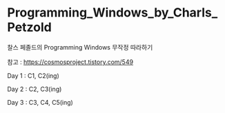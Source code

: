 # Programming_Windows_by_Charls_Petzold
찰스 페졸드의 Programming Windows 무작정 따라하기

참고 : https://cosmosproject.tistory.com/549

Day 1 : C1, C2(ing)

Day 2 : C2, C3(ing)

Day 3 : C3, C4, C5(ing)
